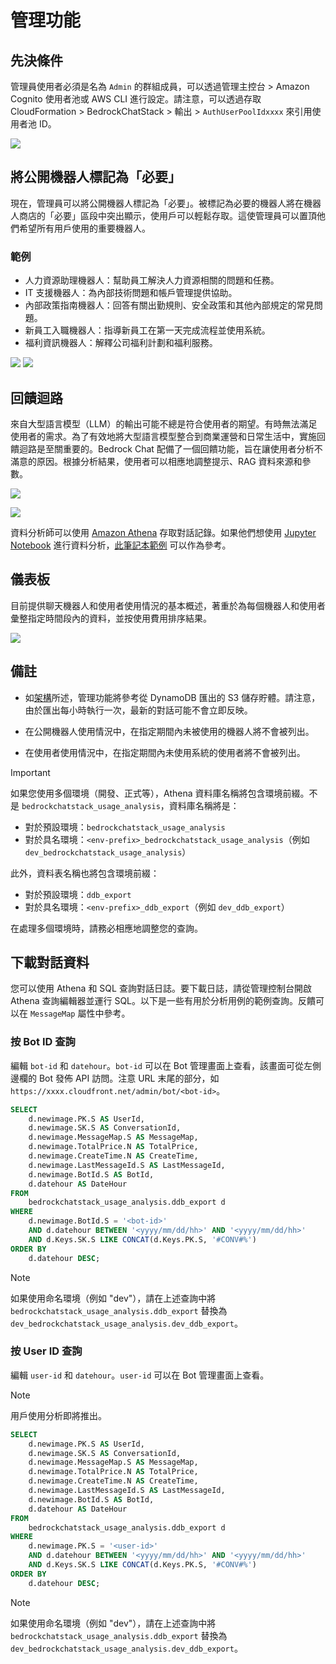 # 管理功能

## 先決條件

管理員使用者必須是名為 `Admin` 的群組成員，可以透過管理主控台 > Amazon Cognito 使用者池或 AWS CLI 進行設定。請注意，可以透過存取 CloudFormation > BedrockChatStack > 輸出 > `AuthUserPoolIdxxxx` 來引用使用者池 ID。

![](./imgs/group_membership_admin.png)

## 將公開機器人標記為「必要」

現在，管理員可以將公開機器人標記為「必要」。被標記為必要的機器人將在機器人商店的「必要」區段中突出顯示，使用戶可以輕鬆存取。這使管理員可以置頂他們希望所有用戶使用的重要機器人。

### 範例

- 人力資源助理機器人：幫助員工解決人力資源相關的問題和任務。
- IT 支援機器人：為內部技術問題和帳戶管理提供協助。
- 內部政策指南機器人：回答有關出勤規則、安全政策和其他內部規定的常見問題。
- 新員工入職機器人：指導新員工在第一天完成流程並使用系統。
- 福利資訊機器人：解釋公司福利計劃和福利服務。

![](./imgs/admin_bot_menue.png)
![](./imgs/bot_store.png)

## 回饋迴路

來自大型語言模型（LLM）的輸出可能不總是符合使用者的期望。有時無法滿足使用者的需求。為了有效地將大型語言模型整合到商業運營和日常生活中，實施回饋迴路是至關重要的。Bedrock Chat 配備了一個回饋功能，旨在讓使用者分析不滿意的原因。根據分析結果，使用者可以相應地調整提示、RAG 資料來源和參數。

![](./imgs/feedback_loop.png)

![](./imgs/feedback-using-claude-chat.png)

資料分析師可以使用 [Amazon Athena](https://aws.amazon.com/jp/athena/) 存取對話記錄。如果他們想使用 [Jupyter Notebook](https://jupyter.org/) 進行資料分析，[此筆記本範例](../examples/notebooks/feedback_analysis_example.ipynb) 可以作為參考。

## 儀表板

目前提供聊天機器人和使用者使用情況的基本概述，著重於為每個機器人和使用者彙整指定時間段內的資料，並按使用費用排序結果。

![](./imgs/admin_bot_analytics.png)

## 備註

- 如[架構](../README.md#architecture)所述，管理功能將參考從 DynamoDB 匯出的 S3 儲存貯體。請注意，由於匯出每小時執行一次，最新的對話可能不會立即反映。

- 在公開機器人使用情況中，在指定期間內未被使用的機器人將不會被列出。

- 在使用者使用情況中，在指定期間內未使用系統的使用者將不會被列出。

> [!Important]
> 如果您使用多個環境（開發、正式等），Athena 資料庫名稱將包含環境前綴。不是 `bedrockchatstack_usage_analysis`，資料庫名稱將是：
>
> - 對於預設環境：`bedrockchatstack_usage_analysis`
> - 對於具名環境：`<env-prefix>_bedrockchatstack_usage_analysis`（例如 `dev_bedrockchatstack_usage_analysis`）
>
> 此外，資料表名稱也將包含環境前綴：
>
> - 對於預設環境：`ddb_export`
> - 對於具名環境：`<env-prefix>_ddb_export`（例如 `dev_ddb_export`）
>
> 在處理多個環境時，請務必相應地調整您的查詢。

## 下載對話資料

您可以使用 Athena 和 SQL 查詢對話日誌。要下載日誌，請從管理控制台開啟 Athena 查詢編輯器並運行 SQL。以下是一些有用於分析用例的範例查詢。反饋可以在 `MessageMap` 屬性中參考。

### 按 Bot ID 查詢

編輯 `bot-id` 和 `datehour`。`bot-id` 可以在 Bot 管理畫面上查看，該畫面可從左側邊欄的 Bot 發佈 API 訪問。注意 URL 末尾的部分，如 `https://xxxx.cloudfront.net/admin/bot/<bot-id>`。

```sql
SELECT
    d.newimage.PK.S AS UserId,
    d.newimage.SK.S AS ConversationId,
    d.newimage.MessageMap.S AS MessageMap,
    d.newimage.TotalPrice.N AS TotalPrice,
    d.newimage.CreateTime.N AS CreateTime,
    d.newimage.LastMessageId.S AS LastMessageId,
    d.newimage.BotId.S AS BotId,
    d.datehour AS DateHour
FROM
    bedrockchatstack_usage_analysis.ddb_export d
WHERE
    d.newimage.BotId.S = '<bot-id>'
    AND d.datehour BETWEEN '<yyyy/mm/dd/hh>' AND '<yyyy/mm/dd/hh>'
    AND d.Keys.SK.S LIKE CONCAT(d.Keys.PK.S, '#CONV#%')
ORDER BY
    d.datehour DESC;
```

> [!Note]
> 如果使用命名環境（例如 "dev"），請在上述查詢中將 `bedrockchatstack_usage_analysis.ddb_export` 替換為 `dev_bedrockchatstack_usage_analysis.dev_ddb_export`。

### 按 User ID 查詢

編輯 `user-id` 和 `datehour`。`user-id` 可以在 Bot 管理畫面上查看。

> [!Note]
> 用戶使用分析即將推出。

```sql
SELECT
    d.newimage.PK.S AS UserId,
    d.newimage.SK.S AS ConversationId,
    d.newimage.MessageMap.S AS MessageMap,
    d.newimage.TotalPrice.N AS TotalPrice,
    d.newimage.CreateTime.N AS CreateTime,
    d.newimage.LastMessageId.S AS LastMessageId,
    d.newimage.BotId.S AS BotId,
    d.datehour AS DateHour
FROM
    bedrockchatstack_usage_analysis.ddb_export d
WHERE
    d.newimage.PK.S = '<user-id>'
    AND d.datehour BETWEEN '<yyyy/mm/dd/hh>' AND '<yyyy/mm/dd/hh>'
    AND d.Keys.SK.S LIKE CONCAT(d.Keys.PK.S, '#CONV#%')
ORDER BY
    d.datehour DESC;
```

> [!Note]
> 如果使用命名環境（例如 "dev"），請在上述查詢中將 `bedrockchatstack_usage_analysis.ddb_export` 替換為 `dev_bedrockchatstack_usage_analysis.dev_ddb_export`。